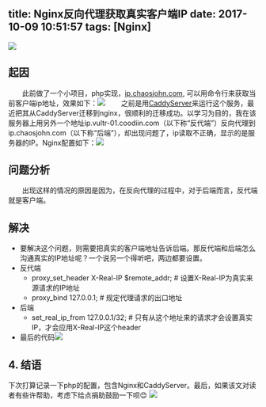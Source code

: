title: Nginx反向代理获取真实客户端IP
date: 2017-10-09 10:51:57
tags: [Nginx]
---
![](http://nginx.org/nginx.png)

## 起因
　　此前做了一个小项目，php实现，[ip.chaosjohn.com](http://ip.chaosjohn.com), 可以用命令行来获取当前客户端ip地址，效果如下：![][img01] 
　　之前是用[CaddyServer](https://caddyserver.com)来运行这个服务，最近把其从CaddyServer迁移到nginx，很顺利的迁移成功。以学习为目的，我在该服务器上用另外一个地址ip.vultr-01.coodiin.com（以下称“反代端”）反向代理到ip.chaosjohn.com（以下称“后端”），却出现问题了，ip读取不正确，显示的是服务器的IP。Nginx配置如下：![][img02]
## 问题分析
　　出现这样的情况的原因是因为，在反向代理的过程中，对于后端而言，反代端就是客户端。
## 解决
* 要解决这个问题，则需要把真实的客户端地址告诉后端。那反代端和后端怎么沟通真实的IP地址呢？一个说另一个得听吧，两边都要设置。
* 反代端
	* proxy_set_header X-Real-IP $remote_addr; # 设置X-Real-IP为真实来源请求的IP地址
	* proxy_bind 127.0.0.1; # 规定代理请求的出口地址
* 后端 
	* set_real_ip_from 127.0.0.1/32; # 只有从这个地址来的请求才会设置真实IP，才会应用X-Real-IP这个header
* 最后的代码![][img03]

## 4. 结语
下次打算记录一下php的配置，包含Nginx和CaddyServer。最后，如果该文对读者有些许帮助，考虑下给点捐助鼓励一下呗😊
![](//image.blog.chaosjohn.com/donate-me.png)


[img01]: //image.blog.chaosjohn.com/Nginx-Real-Client-IP/demo-of-ip.chaosjohn.com.png
[img02]: //image.blog.chaosjohn.com/Nginx-Real-Client-IP/wrong-ip-when-using-proxypass.png
[img03]: //image.blog.chaosjohn.com/Nginx-Real-Client-IP/correct-ip-when-using-proxypass.png
